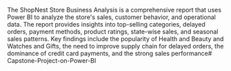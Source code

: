 The ShopNest Store Business Analysis is a comprehensive report that uses Power BI to analyze the store's sales, customer behavior, and operational data. The report provides insights into top-selling categories, delayed orders, payment methods, product ratings, state-wise sales, and seasonal sales patterns. Key findings include the popularity of Health and Beauty and Watches and Gifts, the need to improve supply chain for delayed orders, the dominance of credit card payments, and the strong sales performance# Capstone-Project-on-Power-BI
